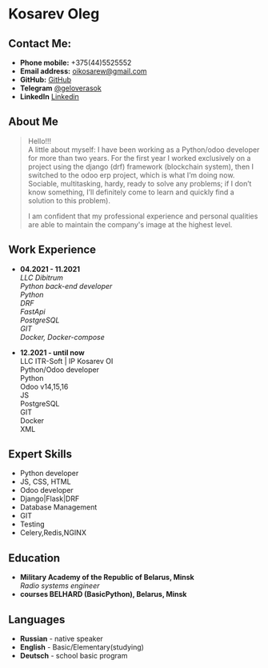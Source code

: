
# Kosarev Oleg

## Contact Me:

* **Phone mobile:** +375(44)5525552
* **Email address:** [oikosarew@gmail.com](oikosarew@gmail.com)
* **GitHub:** [GitHub](https://github.com/olkosarau)
* **Telegram** [@geloverasok](https://t.me/geloverasok)
* **LinkedIn** [Linkedin](https://www.linkedin.com/in/oleg-kosarev)

## About Me
> Hello!!! \
A little about myself: I have been working as a Python/odoo developer for more than two years. For the first year I worked exclusively on a project using the django (drf) framework (blockchain system), then I switched to the odoo erp project, which is what I’m doing now. Sociable, multitasking, hardy, ready to solve any problems; if I don’t know something, I’ll definitely come to learn and quickly find a solution to this problem). 
>
>I am confident that my professional experience and personal qualities are able to maintain the company's image at the highest level.


## Work Experience

* **04.2021 - 11.2021** \
*LLC Dibitrum\
Python back-end developer\
Python\
DRF\
FastApi\
PostgreSQL\
GIT\
Docker, Docker-compose*

* **12.2021 - until now**\
LLC ITR-Soft | IP Kosarev OI\
Python/Odoo developer\
Python\
Odoo v14,15,16\
JS\
PostgreSQL\
GIT\
Docker\
XML


## Expert Skills
* Python developer
* JS, CSS, HTML
* Odoo developer
* Django|Flask|DRF
* Database Management
* GIT
* Testing
* Celery,Redis,NGINX


## Education

* **Military Academy of the Republic of Belarus, Minsk**  
*Radio systems engineer*
* **courses BELHARD (BasicPython), Belarus, Minsk** 


## Languages

* **Russian** - native speaker
* **English** - Basic/Elementary(studying)
* **Deutsch** - school basic program
